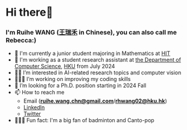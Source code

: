 # Hi there👋
### I'm Ruihe WANG ([王瑞禾](https://translate.google.com/?hl=zh-CN&sl=auto&tl=zh-CN&text=%E7%8E%8B%E7%91%9E%E7%A6%BE&op=translate) in Chinese), you can also call me Rebecca:)

- 🥰 I'm currently a junior student majoring in Mathematics at [HIT](http://www.hit.edu.cn)
- 🤠 I'm working as a student research assistant at [the Department of Computer Science](http://www.cs.hku.hk), [HKU](http://www.hku.hk) from July 2024
- 🫶🏻 I’m interested in AI-related research topics and computer vision
- 👩🏻‍💻 I’m working on improving my coding skills
- 💞️ I’m looking for a Ph.D. position starting in 2024 Fall
- 📫 How to reach me
  - Email (**ruihe.wang.chn@gmail.com**/**rhwang02@hku.hk**)
  - [LinkedIn](linkedin.com/in/ruihe-wang-5613ab278)
  - [Twitter](https://twitter.com/whois_rebecca)
- 🧚🏻‍♀️ Fun fact: I'm a big fan of badminton and Canto-pop

<!---
ruihewang/ruihewang is a ✨ special ✨ repository because its `README.md` (this file) appears on your GitHub profile.
You can click the Preview link to take a look at your changes.
--->
